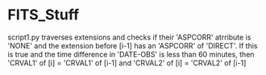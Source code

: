 # FITS_Stuff
script1.py traverses extensions and checks if their 'ASPCORR' atrribute is 'NONE' and the extension before [i-1] has an 'ASPCORR' of 'DIRECT'. If this is true and the time difference in 'DATE-OBS' is less than 60 minutes, then 'CRVAL1' of [i] = 'CRVAL1' of [i-1] and 'CRVAL2' of [i] = 'CRVAL2' of [i-1]
